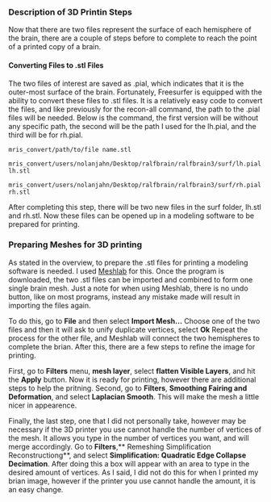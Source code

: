 ### Description of 3D Printin Steps
Now that there are two files represent the surface of each hemisphere of the brain, there are a couple of steps before to complete to reach the point of a printed copy of a brain. 

#### Converting Files to .stl Files
The two files of interest are saved as .pial, which indicates that it is the outer-most surface of the brain.
Fortunately, Freesurfer is equipped with the ability to convert these files to .stl files. 
It is a relatively easy code to convert the files, and like previously for the recon-all command, the path to the .pial files will be needed.
Below is the command, the first version will be without any specific path, the second will be the path I used for the lh.pial, and the third will be for rh.pial.
```
mris_convert/path/to/file name.stl

mris_convert/users/nolanjahn/Desktop/ralfbrain/ralfbrain3/surf/lh.pial lh.stl

mris_convert/users/nolanjahn/Desktop/ralfbrain/ralfbrain3/surf/rh.pial rh.stl 
```

After completing this step, there will be two new files in the surf folder, lh.stl and rh.stl.
Now these files can be opened up in a modeling software to be prepared for printing.

### Preparing Meshes for 3D printing 
As stated in the overview, to prepare the .stl files for printing a modeling software is needed. I used [Meshlab](http://www.meshlab.net/) for this. 
Once the program is downloaded, the two .stl files can be imported and combined to form one single brain mesh.
Just a note for when using Meshlab, there is no undo button, like on most programs, instead any mistake made will result in importing the files again.


To do this, go to **File** and then select **Import Mesh...**
Choose one of the two files and then it will ask to unify duplicate vertices, select **Ok**
Repeat the process for the other file, and Meshlab will connect the two hemispheres to complete the brian.
After this, there are a few steps to refine the image for printing. 


First, go to **Filters** menu, **mesh layer**, select **flatten Visible Layers**, and hit the **Apply** button.
Now it is ready for printing, however there are additional steps to help the pritning.
Second, go to **Filters**, **Smoothing Fairing and Deformation**, and select **Laplacian Smooth**.
This will make the mesh a little nicer in appearence. 


Finally, the last step, one that I did not personally take, however may be necessary if the 3D printer you use cannot handle the number of vertices of the mesh.
It allows you type in the number of vertices you want, and will merge accordingly.
Go to **Filters**,** Remeshing Simplification Reconstructiong**, and select **Simplification: Quadratic Edge Collapse Decimation**.
After doing this a box will appear with an area to type in the desired amount of vertices. 
As I said, I did not do this for when I printed my brian image, however if the printer you use cannot handle the amount, it is an easy change. 
